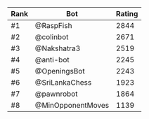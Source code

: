 Rank|Bot|Rating
---|---|---
#1|@RaspFish|2844
#2|@colinbot|2671
#3|@Nakshatra3|2519
#4|@anti-bot|2245
#5|@OpeningsBot|2243
#6|@SriLankaChess|1923
#7|@pawnrobot|1864
#8|@MinOpponentMoves|1139
